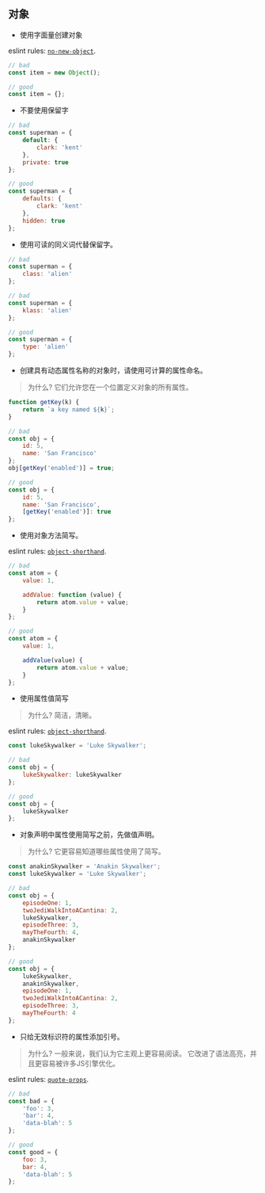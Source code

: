 ## 对象

- 使用字面量创建对象

eslint rules: [`no-new-object`](http://eslint.org/docs/rules/no-new-object.html).

```javascript
// bad
const item = new Object();

// good
const item = {};
```

- 不要使用保留字

```javascript
// bad
const superman = {
    default: {
        clark: 'kent'
    },
    private: true
};

// good
const superman = {
    defaults: {
        clark: 'kent'
    },
    hidden: true
};
```

- 使用可读的同义词代替保留字。

```javascript
// bad
const superman = {
    class: 'alien'
};

// bad
const superman = {
    klass: 'alien'
};

// good
const superman = {
    type: 'alien'
};
```

- 创建具有动态属性名称的对象时，请使用可计算的属性命名。

> 为什么? 它们允许您在一个位置定义对象的所有属性。

```javascript
function getKey(k) {
    return `a key named ${k}`;
}

// bad
const obj = {
    id: 5,
    name: 'San Francisco'
};
obj[getKey('enabled')] = true;

// good
const obj = {
    id: 5,
    name: 'San Francisco',
    [getKey('enabled')]: true
};  
```

- 使用对象方法简写。

eslint rules: [`object-shorthand`](http://eslint.org/docs/rules/object-shorthand.html).

```javascript
// bad
const atom = {
    value: 1,

    addValue: function (value) {
        return atom.value + value;
    }
};

// good
const atom = {
    value: 1,

    addValue(value) {
        return atom.value + value;
    }
};
```

- 使用属性值简写

> 为什么? 简洁，清晰。

  eslint rules: [`object-shorthand`](http://eslint.org/docs/rules/object-shorthand.html).


```javascript
const lukeSkywalker = 'Luke Skywalker';

// bad
const obj = {
    lukeSkywalker: lukeSkywalker
};

// good
const obj = {
    lukeSkywalker
};
```

- 对象声明中属性使用简写之前，先做值声明。

> 为什么? 它更容易知道哪些属性使用了简写。


```js
const anakinSkywalker = 'Anakin Skywalker';
const lukeSkywalker = 'Luke Skywalker';

// bad
const obj = {
    episodeOne: 1,
    twoJediWalkIntoACantina: 2,
    lukeSkywalker,
    episodeThree: 3,
    mayTheFourth: 4,
    anakinSkywalker
};

// good
const obj = {
    lukeSkywalker,
    anakinSkywalker,
    episodeOne: 1,
    twoJediWalkIntoACantina: 2,
    episodeThree: 3,
    mayTheFourth: 4
};
```

- 只给无效标识符的属性添加引号。

> 为什么? 一般来说，我们认为它主观上更容易阅读。 它改进了语法高亮，并且更容易被许多JS引擎优化。

eslint rules: [`quote-props`](http://eslint.org/docs/rules/quote-props.html).

```javascript
// bad
const bad = {
    'foo': 3,
    'bar': 4,
    'data-blah': 5
};

// good
const good = {
    foo: 3,
    bar: 4,
    'data-blah': 5
};
```

